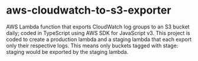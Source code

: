 # aws-cloudwatch-to-s3-exporter
AWS Lambda function that exports CloudWatch log groups to an S3 bucket daily; coded in TypeScript using AWS SDK for JavaScript v3.
This project is coded to create a production lambda and a staging lambda that each export only their respective logs. This means only buckets tagged with stage: staging would be exported by the staging lambda.
